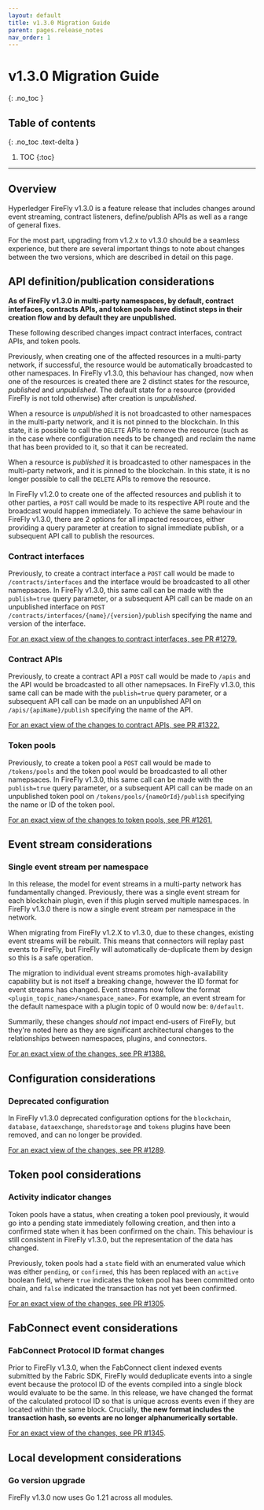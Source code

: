 ```yaml
---
layout: default
title: v1.3.0 Migration Guide
parent: pages.release_notes
nav_order: 1
---
```


# v1.3.0 Migration Guide
{: .no_toc }

## Table of contents
{: .no_toc .text-delta }

1. TOC
{:toc}

---

## Overview

Hyperledger FireFly v1.3.0 is a feature release that includes changes around event streaming, contract listeners, define/publish APIs as well as a range of general fixes.

For the most part, upgrading from v1.2.x to v1.3.0 should be a seamless experience, but there are several important things to note about changes between the two versions, which are described in detail on this page.

## API definition/publication considerations

**As of FireFly v1.3.0 in multi-party namespaces, by default, contract interfaces, contracts APIs, and token pools have distinct steps in their creation flow and by default they are unpublished.**

These following described changes impact contract interfaces, contract APIs, and token pools. 

Previously, when creating one of the affected resources in a multi-party network, if successful, the resource would be automatically broadcasted to other namespaces. In FireFly v1.3.0, this behaviour has changed, now when one of the resources is created there are 2 distinct states for the resource, *published* and *unpublished*. The default state for a resource (provided FireFly is not told otherwise) after creation is *unpublished*.

When a resource is *unpublished* it is not broadcasted to other namespaces in the multi-party network, and it is not pinned to the blockchain. In this state, it is possible to call the `DELETE` APIs to remove the resource (such as in the case where configuration needs to be changed) and reclaim the name that has been provided to it, so that it can be recreated.

When a resource is *published* it is broadcasted to other namespaces in the multi-party network, and it is pinned to the blockchain. In this state, it is no longer possible to call the `DELETE` APIs to remove the resource.

In FireFly v1.2.0 to create one of the affected resources and publish it to other parties, a `POST` call would be made to its respective API route and the broadcast would happen immediately. To achieve the same behaviour in FireFly v1.3.0, there are 2 options for all impacted resources, either providing a query parameter at creation to signal immediate publish, or a subsequent API call to publish the resources.

### Contract interfaces

Previously, to create a contract interface a `POST` call would be made to `/contracts/interfaces` and the interface would be broadcasted to all other namepsaces. In FireFly v1.3.0, this same call can be made with the `publish=true` query parameter, or a subsequent API call can be made on an unpublished interface on `POST /contracts/interfaces/{name}/{version}/publish` specifying the name and version of the interface.

[For an exact view of the changes to contract interfaces, see PR #1279.](https://github.com/hyperledger/firefly/pull/1279)

### Contract APIs

Previously, to create a contract API a `POST` call would be made to `/apis` and the API would be broadcasted to all other namepsaces. In FireFly v1.3.0, this same call can be made with the `publish=true` query parameter, or a subsequent API call can be made on an unpublished API on `/apis/{apiName}/publish` specifying the name of the API.

[For an exact view of the changes to contract APIs, see PR #1322.](https://github.com/hyperledger/firefly/pull/1322)

### Token pools

Previously, to create a token pool a `POST` call would be made to `/tokens/pools` and the token pool would be broadcasted to all other namepsaces. In FireFly v1.3.0, this same call can be made with the `publish=true` query parameter, or a subsequent API call can be made on an unpublished token pool on `/tokens/pools/{nameOrId}/publish` specifying the name or ID of the token pool.

[For an exact view of the changes to token pools, see PR #1261.](https://github.com/hyperledger/firefly/pull/1261)

## Event stream considerations

### Single event stream per namespace

In this release, the model for event streams in a multi-party network has fundamentally changed. Previously, there was a single event stream for each blockchain plugin, even if this plugin served multiple namespaces. In FireFly v1.3.0 there is now a single event stream per namespace in the network. 

When migrating from FireFly v1.2.X to v1.3.0, due to these changes, existing event streams will be rebuilt. This means that connectors will replay past events to FireFly, but FireFly will automatically de-duplicate them by design so this is a safe operation.

The migration to individual event streams promotes high-availability capability but is not itself a breaking change, however the ID format for event streams has changed. Event streams now follow the format `<plugin_topic_name>/<namespace_name>`. For example, an event stream for the default namespace with a plugin topic of 0 would now be: `0/default`.

Summarily, these changes _should not_ impact end-users of FireFly, but they're noted here as they are significant architectural changes to the relationships between namespaces, plugins, and connectors.

[For an exact view of the changes, see PR #1388.](https://github.com/hyperledger/firefly/pull/1388)

## Configuration considerations

### Deprecated configuration

In FireFly v1.3.0 deprecated configuration options for the `blockchain`, `database`, `dataexchange`, `sharedstorage` and `tokens` plugins have been removed, and can no longer be provided.

[For an exact view of the changes, see PR #1289](https://github.com/hyperledger/firefly/pull/1289).

## Token pool considerations

### Activity indicator changes

Token pools have a status, when creating a token pool previously, it would go into a pending state immediately following creation, and then into a confirmed state when it has been confirmed on the chain. This behaviour is still consistent in FireFly v1.3.0, but the representation of the data has changed.

Previously, token pools had a `state` field with an enumerated value which was either `pending`, or `confirmed`, this has been replaced with an `active` boolean field, where `true` indicates the token pool has been committed onto chain, and `false` indicated the transaction has not yet been confirmed.

[For an exact view of the changes, see PR #1305](https://github.com/hyperledger/firefly/pull/1305).

## FabConnect event considerations 

### FabConnect Protocol ID format changes

Prior to FireFly v1.3.0, when the FabConnect client indexed events submitted by the Fabric SDK, FireFly would deduplicate events into a single event because the protocol ID of the events compiled into a single block would evaluate to be the same. In this release, we have changed the format of the calculated protocol ID so that is unique across events even if they are located within the same block. Crucially, **the new format includes the transaction hash, so events are no longer alphanumerically sortable.**

[For an exact view of the changes, see PR #1345](https://github.com/hyperledger/firefly/pull/1345).

## Local development considerations

### Go version upgrade

FireFly v1.3.0 now uses Go 1.21 across all modules. 